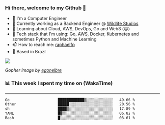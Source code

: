 ### Hi there, welcome to my Github 👋

- 📖 I'm a Computer Engineer
- 🔭 Currently working as a Backend Engineer @ [Wildlife Studios](https://wildlifestudios.com/)
- 🌱 Learning about Cloud, AWS, DevOps, Go and Web3 (😲)
- 🚀 Tech stack that I'm using: Go, AWS, Docker, Kubernetes and sometimes Python and Machine Learning
- 📫 How to reach me: [raphaelfp](https://linkedin.com/in/raphaelfp)
- 🏡 Based in Brazil

![](https://github.com/raphaelfp/gophers/blob/master/.thumb/animation/morning-coffee-3x.gif)

*Gopher image by [egonelbre](https://github.com/egonelbre/)*

### 📊 This week I spent my time on (WakaTime)

---

<!--START_SECTION:waka-->

```txt
Go                      ████████████▒░░░░░░░░░░░░   49.66 %
Other                   █████░░░░░░░░░░░░░░░░░░░░   20.56 %
sh                      ████▒░░░░░░░░░░░░░░░░░░░░   17.89 %
YAML                    █▓░░░░░░░░░░░░░░░░░░░░░░░   06.82 %
Bash                    █░░░░░░░░░░░░░░░░░░░░░░░░   03.61 %
```

<!--END_SECTION:waka-->
